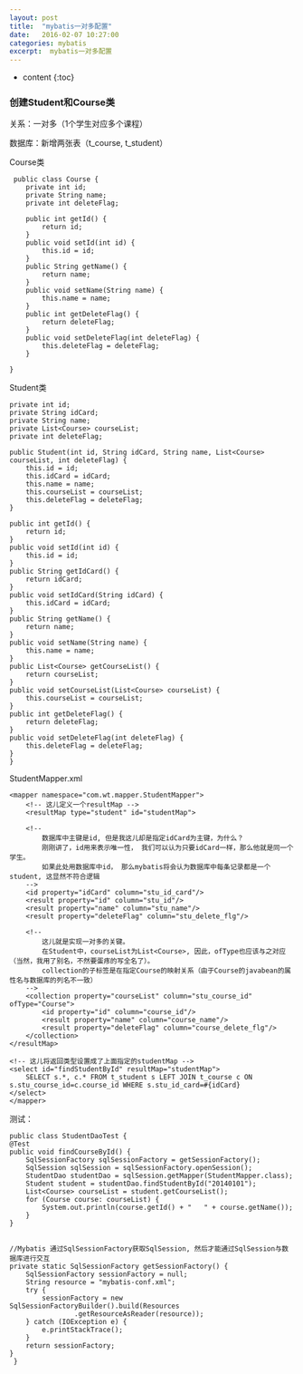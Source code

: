 ```yaml
---
layout: post
title:  "mybatis一对多配置"
date:   2016-02-07 10:27:00
categories: mybatis
excerpt:  mybatis一对多配置
---
```


* content
{:toc}




### 创建Student和Course类

 关系：一对多（1个学生对应多个课程）

 数据库：新增两张表（t_course, t_student）

 Course类

     public class Course {
        private int id;
        private String name; 
        private int deleteFlag;
        
        public int getId() {
            return id;
        }
        public void setId(int id) {
            this.id = id;
        }
        public String getName() {
            return name;
        }
        public void setName(String name) {
            this.name = name;
        }
        public int getDeleteFlag() {
            return deleteFlag;
        }
        public void setDeleteFlag(int deleteFlag) {
            this.deleteFlag = deleteFlag;
        }
        
    }


Student类
  
    private int id;
    private String idCard;
    private String name;
    private List<Course> courseList;
    private int deleteFlag;
    
    public Student(int id, String idCard, String name, List<Course> courseList, int deleteFlag) {
        this.id = id;
        this.idCard = idCard;
        this.name = name;
        this.courseList = courseList;
        this.deleteFlag = deleteFlag;
    }
    
    public int getId() {
        return id;
    }
    public void setId(int id) {
        this.id = id;
    }
    public String getIdCard() {
        return idCard;
    }
    public void setIdCard(String idCard) {
        this.idCard = idCard;
    }
    public String getName() {
        return name;
    }
    public void setName(String name) {
        this.name = name;
    }
    public List<Course> getCourseList() {
        return courseList;
    }
    public void setCourseList(List<Course> courseList) {
        this.courseList = courseList;
    }
    public int getDeleteFlag() {
        return deleteFlag;
    }
    public void setDeleteFlag(int deleteFlag) {
        this.deleteFlag = deleteFlag;
    }
    }



StudentMapper.xml


    <mapper namespace="com.wt.mapper.StudentMapper">
        <!-- 这儿定义一个resultMap -->
        <resultMap type="student" id="studentMap">
        
        <!-- 
            数据库中主键是id, 但是我这儿却是指定idCard为主键，为什么？ 
            刚刚讲了，id用来表示唯一性， 我们可以认为只要idCard一样，那么他就是同一个学生。
            如果此处用数据库中id， 那么mybatis将会认为数据库中每条记录都是一个student, 这显然不符合逻辑
        -->
        <id property="idCard" column="stu_id_card"/>
        <result property="id" column="stu_id"/>
        <result property="name" column="stu_name"/>
        <result property="deleteFlag" column="stu_delete_flg"/>
        
        <!-- 
            这儿就是实现一对多的关键。 
            在Student中，courseList为List<Course>, 因此，ofType也应该与之对应（当然，我用了别名，不然要蛋疼的写全名了）。
            collection的子标签是在指定Course的映射关系（由于Course的javabean的属性名与数据库的列名不一致）
        -->
        <collection property="courseList" column="stu_course_id" ofType="Course">
            <id property="id" column="course_id"/>
            <result property="name" column="course_name"/>
            <result property="deleteFlag" column="course_delete_flg"/>
        </collection>
    </resultMap>
    
    <!-- 这儿将返回类型设置成了上面指定的studentMap -->
    <select id="findStudentById" resultMap="studentMap">
        SELECT s.*, c.* FROM t_student s LEFT JOIN t_course c ON s.stu_course_id=c.course_id WHERE s.stu_id_card=#{idCard}
    </select>
    </mapper>



测试：

    public class StudentDaoTest {
    @Test
    public void findCourseById() {
        SqlSessionFactory sqlSessionFactory = getSessionFactory();
        SqlSession sqlSession = sqlSessionFactory.openSession(); 
        StudentDao studentDao = sqlSession.getMapper(StudentMapper.class);
        Student student = studentDao.findStudentById("20140101");
        List<Course> courseList = student.getCourseList();
        for (Course course: courseList) {
            System.out.println(course.getId() + "   " + course.getName());
        }
    }
    
    
    //Mybatis 通过SqlSessionFactory获取SqlSession, 然后才能通过SqlSession与数据库进行交互
    private static SqlSessionFactory getSessionFactory() {  
        SqlSessionFactory sessionFactory = null;  
        String resource = "mybatis-conf.xml";  
        try {  
            sessionFactory = new SqlSessionFactoryBuilder().build(Resources  
                    .getResourceAsReader(resource));
        } catch (IOException e) {  
            e.printStackTrace();  
        }  
        return sessionFactory;  
    } 
     }

